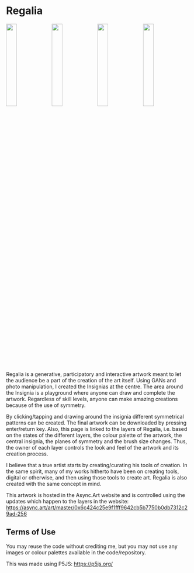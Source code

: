 # Regalia
<div><img src="https://pro2-bar-s3-cdn-cf.myportfolio.com/02c5201375c3706250b26cf840ace79c/14ceea00-cbd5-493f-b862-1ac8229b4bfa_rw_600.jpg" width="24%"/>
<img src="https://pro2-bar-s3-cdn-cf.myportfolio.com/02c5201375c3706250b26cf840ace79c/1f6a0953-7c8d-4408-8bf3-f17f9634b4db_rw_600.jpg" width="24%"/>
<img src="https://pro2-bar-s3-cdn-cf5.myportfolio.com/02c5201375c3706250b26cf840ace79c/6380f3e8-facc-4484-954d-d10ccecdc1be_rw_600.jpg" width="24%"/>
<img src="https://pro2-bar-s3-cdn-cf3.myportfolio.com/02c5201375c3706250b26cf840ace79c/e5fcc31f-864c-4422-8ad9-2b3837e61214_rw_600.jpg" width="24%"/><div>


Regalia is a generative, participatory and interactive artwork meant to let the audience be a part of the creation of the art itself. Using GANs and photo manipulation, I created the Insignias at the centre. The area around the Insignia is a playground where anyone can draw and complete the artwork. Regardless of skill levels, anyone can make amazing creations because of the use of symmetry. 

By clicking/tapping and drawing around the insignia different symmetrical patterns can be created. The final artwork can be downloaded by pressing enter/return key. Also, this page is linked to the layers of Regalia, i.e. based on the states of the different layers, the colour palette of the artwork, the central insignia, the planes of symmetry and the brush size changes. Thus, the owner of each layer controls the look and feel of the artwork and its creation process. 

I believe that a true artist starts by creating/curating his tools of creation. In the same spirit, many of my works hitherto have been on creating tools, digital or otherwise, and then using those tools to create art. Regalia is also created with the same concept in mind.

This artwork is hosted in the Async.Art website and is controlled using the updates which happen to the layers in the website:
https://async.art/art/master/0x6c424c25e9f1fff9642cb5b7750b0db7312c29ad-256

## Terms of Use
You may reuse the code without crediting me, but you may not use any images or colour palettes available in the code/repository.

This was made using P5JS:
https://p5js.org/

